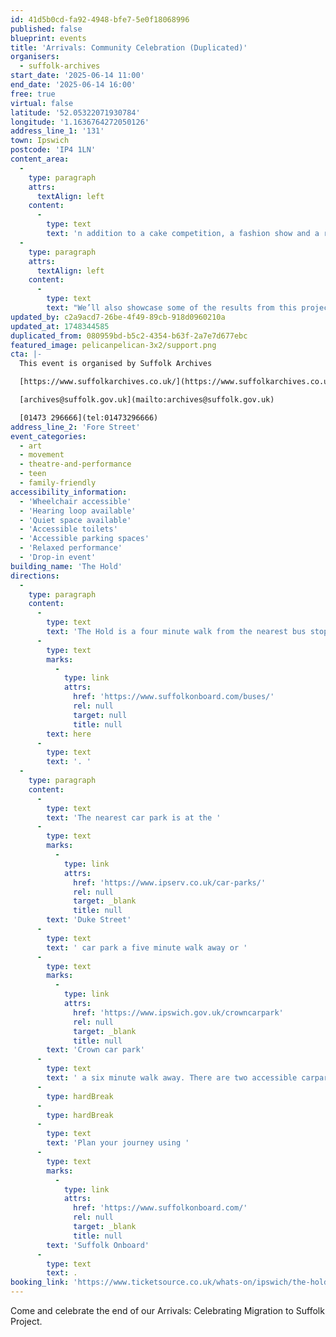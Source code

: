 ```yaml
---
id: 41d5b0cd-fa92-4948-bfe7-5e0f18068996
published: false
blueprint: events
title: 'Arrivals: Community Celebration (Duplicated)'
organisers:
  - suffolk-archives
start_date: '2025-06-14 11:00'
end_date: '2025-06-14 16:00'
free: true
virtual: false
latitude: '52.05322071930784'
longitude: '1.1636764272050126'
address_line_1: '131'
town: Ipswich
postcode: 'IP4 1LN'
content_area:
  -
    type: paragraph
    attrs:
      textAlign: left
    content:
      -
        type: text
        text: 'n addition to a cake competition, a fashion show and a range of performances, we’ll be hosting a community buffet from around the world. '
  -
    type: paragraph
    attrs:
      textAlign: left
    content:
      -
        type: text
        text: "We’ll also showcase some of the results from this project. So come, bring, share, enjoy and celebrate with us.\_"
updated_by: c2a9acd7-26be-4f49-89cb-918d0960210a
updated_at: 1748344585
duplicated_from: 080959bd-b5c2-4354-b63f-2a7e7d677ebc
featured_image: pelicanpelican-3x2/support.png
cta: |-
  This event is organised by Suffolk Archives

  [https://www.suffolkarchives.co.uk/](https://www.suffolkarchives.co.uk/)

  [archives@suffolk.gov.uk](mailto:archives@suffolk.gov.uk)

  [01473 296666](tel:01473296666)
address_line_2: 'Fore Street'
event_categories:
  - art
  - movement
  - theatre-and-performance
  - teen
  - family-friendly
accessibility_information:
  - 'Wheelchair accessible'
  - 'Hearing loop available'
  - 'Quiet space available'
  - 'Accessible toilets'
  - 'Accessible parking spaces'
  - 'Relaxed performance'
  - 'Drop-in event'
building_name: 'The Hold'
directions:
  -
    type: paragraph
    content:
      -
        type: text
        text: 'The Hold is a four minute walk from the nearest bus stop - see the latest bus timetables '
      -
        type: text
        marks:
          -
            type: link
            attrs:
              href: 'https://www.suffolkonboard.com/buses/'
              rel: null
              target: null
              title: null
        text: here
      -
        type: text
        text: '. '
  -
    type: paragraph
    content:
      -
        type: text
        text: 'The nearest car park is at the '
      -
        type: text
        marks:
          -
            type: link
            attrs:
              href: 'https://www.ipserv.co.uk/car-parks/'
              rel: null
              target: _blank
              title: null
        text: 'Duke Street'
      -
        type: text
        text: ' car park a five minute walk away or '
      -
        type: text
        marks:
          -
            type: link
            attrs:
              href: 'https://www.ipswich.gov.uk/crowncarpark'
              rel: null
              target: _blank
              title: null
        text: 'Crown car park'
      -
        type: text
        text: ' a six minute walk away. There are two accessible carpark spaces for blue badge holders in The Hold car park.'
      -
        type: hardBreak
      -
        type: hardBreak
      -
        type: text
        text: 'Plan your journey using '
      -
        type: text
        marks:
          -
            type: link
            attrs:
              href: 'https://www.suffolkonboard.com/'
              rel: null
              target: _blank
              title: null
        text: 'Suffolk Onboard'
      -
        type: text
        text: .
booking_link: 'https://www.ticketsource.co.uk/whats-on/ipswich/the-hold-ipswich-home-of-suffolk-archives/arrivals-community-celebration/2025-06-14/11:00/t-avxmmdd'
---
```

Come and celebrate the end of our Arrivals: Celebrating Migration to Suffolk Project.